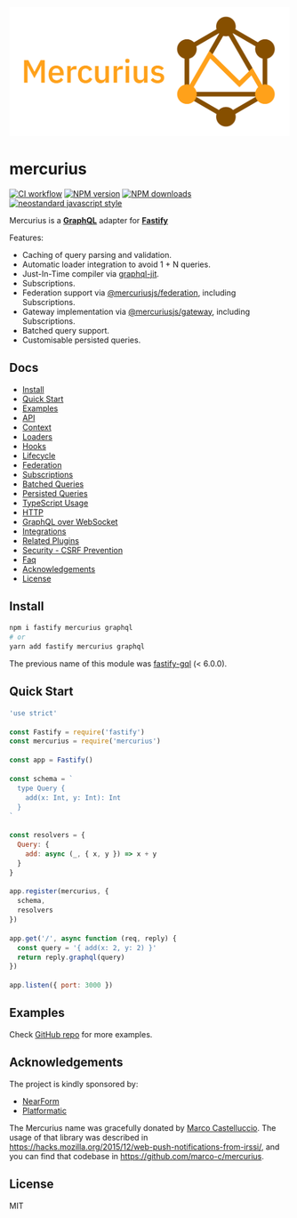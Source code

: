 ![Mercurius Logo](https://raw.githubusercontent.com/mercurius-js/graphics/main/mercurius-horizontal.svg)

# mercurius

[![CI workflow](https://github.com/mercurius-js/mercurius/actions/workflows/ci.yml/badge.svg)](https://github.com/mercurius-js/mercurius/actions/workflows/ci.yml)
[![NPM version](https://img.shields.io/npm/v/mercurius.svg?style=flat)](https://www.npmjs.com/package/mercurius)
[![NPM downloads](https://img.shields.io/npm/dm/mercurius.svg?style=flat)](https://www.npmjs.com/package/mercurius)
[![neostandard javascript style](https://img.shields.io/badge/code_style-neostandard-brightgreen?style=flat)](https://github.com/neostandard/neostandard)

Mercurius is a [**GraphQL**](https://graphql.org/) adapter for [**Fastify**](https://www.fastify.io)

Features:

- Caching of query parsing and validation.
- Automatic loader integration to avoid 1 + N queries.
- Just-In-Time compiler via [graphql-jit](http://npm.im/graphql-jit).
- Subscriptions.
- Federation support via [@mercuriusjs/federation](https://github.com/mercurius-js/mercurius-federation), including Subscriptions.
- Gateway implementation via [@mercuriusjs/gateway](https://github.com/mercurius-js/mercurius-gateway), including Subscriptions.
- Batched query support.
- Customisable persisted queries.

## Docs

- [Install](#install)
- [Quick Start](#quick-start)
- [Examples](#examples)
- [API](docs/api/options.md)
- [Context](docs/context.md)
- [Loaders](docs/loaders.md)
- [Hooks](docs/hooks.md)
- [Lifecycle](docs/lifecycle.md)
- [Federation](docs/federation.md)
- [Subscriptions](docs/subscriptions.md)
- [Batched Queries](docs/batched-queries.md)
- [Persisted Queries](docs/persisted-queries.md)
- [TypeScript Usage](/docs/typescript.md)
- [HTTP](/docs/http.md)
- [GraphQL over WebSocket](/docs/graphql-over-websocket.md)
- [Integrations](docs/integrations/)
- [Related Plugins](docs/plugins.md)
- [Security - CSRF Prevention](docs/security/csrf-prevention.md)
- [Faq](/docs/faq.md)
- [Acknowledgements](#acknowledgements)
- [License](#license)

## Install

```bash
npm i fastify mercurius graphql
# or
yarn add fastify mercurius graphql
```

The previous name of this module was [fastify-gql](http://npm.im/fastify-gql) (< 6.0.0).

## Quick Start

```js
'use strict'

const Fastify = require('fastify')
const mercurius = require('mercurius')

const app = Fastify()

const schema = `
  type Query {
    add(x: Int, y: Int): Int
  }
`

const resolvers = {
  Query: {
    add: async (_, { x, y }) => x + y
  }
}

app.register(mercurius, {
  schema,
  resolvers
})

app.get('/', async function (req, reply) {
  const query = '{ add(x: 2, y: 2) }'
  return reply.graphql(query)
})

app.listen({ port: 3000 })
```

## Examples

Check [GitHub repo](https://github.com/mercurius-js/mercurius/tree/master/examples) for more examples.

## Acknowledgements

The project is kindly sponsored by:

- [NearForm](https://www.nearform.com)
- [Platformatic](https://platformatic.dev)

The Mercurius name was gracefully donated by [Marco Castelluccio](https://github.com/marco-c).
The usage of that library was described in https://hacks.mozilla.org/2015/12/web-push-notifications-from-irssi/, and
you can find that codebase in https://github.com/marco-c/mercurius.

## License

MIT
